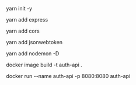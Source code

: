 
yarn init -y

yarn add express

yarn add cors

yarn add jsonwebtoken

yarn add nodemon -D

docker image build -t auth-api .

docker run --name auth-api -p 8080:8080 auth-api